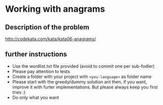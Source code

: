 # Working with anagrams

## Description of the problem

http://codekata.com/kata/kata06-anagrams/

## further instructions

* Use the wordlist.txt file provided (avoid to commit one per sub-fodler)
* Please pay attention to tests
* Create a folder with your project with `<you-language>` as folder name
* Please start with the greedy/dummy solution ant then, if you want, improve it with furter implementations. But please always keep you first tries :)
* Do only what you want

